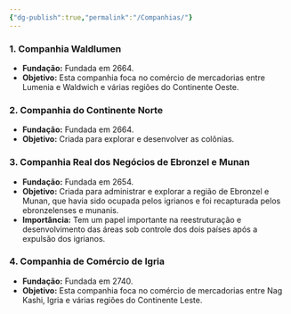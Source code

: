 ```yaml
---
{"dg-publish":true,"permalink":"/Companhias/"}
---
```


### **1. Companhia Waldlumen**

- **Fundação:** Fundada em 2664.
- **Objetivo:** Esta companhia foca no comércio de mercadorias entre Lumenia e Waldwich e várias regiões do Continente Oeste.

### **2. Companhia do Continente Norte**

- **Fundação:** Fundada em 2664.
- **Objetivo:** Criada para explorar e desenvolver as colônias.
### **3. Companhia Real dos Negócios de Ebronzel e Munan**

- **Fundação:** Fundada em 2654.
- **Objetivo:** Criada para administrar e explorar a região de Ebronzel e Munan, que havia sido ocupada pelos igrianos e foi recapturada pelos ebronzelenses e munanis.
- **Importância:** Tem um papel importante na reestruturação e desenvolvimento das áreas sob controle dos dois países após a expulsão dos igrianos.

### **4. Companhia de Comércio de Igria**

- **Fundação:** Fundada em 2740.
- **Objetivo:** Esta companhia foca no comércio de mercadorias entre Nag Kashi, Igria e várias regiões do Continente Leste.


